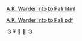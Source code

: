 [A.K. Warder Into to Pali html](akwarder_intro_test_tufte.html)

[A.K. Warder Into to Pali pdf](akwarder_intro_test_tufte.html)

   :3 💗 💚 💛 :3
